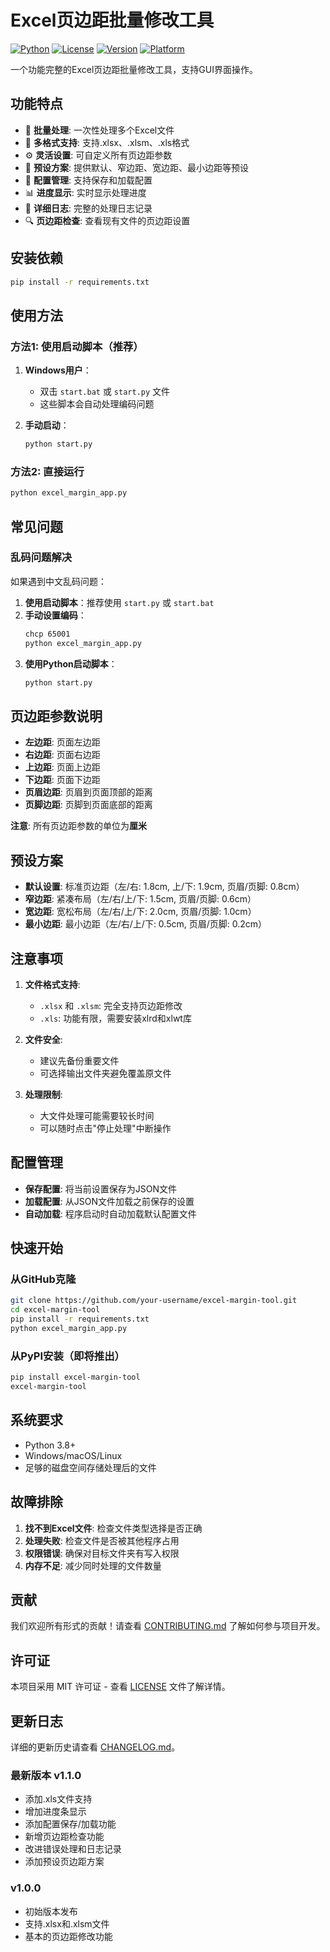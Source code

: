 # Excel页边距批量修改工具

[![Python](https://img.shields.io/badge/python-3.8+-blue.svg)](https://www.python.org/downloads/)
[![License](https://img.shields.io/badge/license-MIT-green.svg)](LICENSE)
[![Version](https://img.shields.io/badge/version-1.1.0-orange.svg)](CHANGELOG.md)
[![Platform](https://img.shields.io/badge/platform-Windows%20%7C%20macOS%20%7C%20Linux-lightgrey.svg)](https://github.com/your-username/excel-margin-tool)

一个功能完整的Excel页边距批量修改工具，支持GUI界面操作。

## 功能特点

- 🎯 **批量处理**: 一次性处理多个Excel文件
- 📁 **多格式支持**: 支持.xlsx、.xlsm、.xls格式
- ⚙️ **灵活设置**: 可自定义所有页边距参数
- 🎨 **预设方案**: 提供默认、窄边距、宽边距、最小边距等预设
- 💾 **配置管理**: 支持保存和加载配置
- 📊 **进度显示**: 实时显示处理进度
- 📝 **详细日志**: 完整的处理日志记录
- 🔍 **页边距检查**: 查看现有文件的页边距设置

## 安装依赖

```bash
pip install -r requirements.txt
```

## 使用方法

### 方法1: 使用启动脚本（推荐）

1. **Windows用户**：
   - 双击 `start.bat` 或 `start.py` 文件
   - 这些脚本会自动处理编码问题

2. **手动启动**：
   ```bash
   python start.py
   ```

### 方法2: 直接运行

```bash
python excel_margin_app.py
```

## 常见问题

### 乱码问题解决

如果遇到中文乱码问题：

1. **使用启动脚本**：推荐使用 `start.py` 或 `start.bat`
2. **手动设置编码**：
   ```bash
   chcp 65001
   python excel_margin_app.py
   ```
3. **使用Python启动脚本**：
   ```bash
   python start.py
   ```

## 页边距参数说明

- **左边距**: 页面左边距
- **右边距**: 页面右边距  
- **上边距**: 页面上边距
- **下边距**: 页面下边距
- **页眉边距**: 页眉到页面顶部的距离
- **页脚边距**: 页脚到页面底部的距离

**注意**: 所有页边距参数的单位为**厘米**

## 预设方案

- **默认设置**: 标准页边距（左/右: 1.8cm, 上/下: 1.9cm, 页眉/页脚: 0.8cm）
- **窄边距**: 紧凑布局（左/右/上/下: 1.5cm, 页眉/页脚: 0.6cm）
- **宽边距**: 宽松布局（左/右/上/下: 2.0cm, 页眉/页脚: 1.0cm）
- **最小边距**: 最小边距（左/右/上/下: 0.5cm, 页眉/页脚: 0.2cm）

## 注意事项

1. **文件格式支持**:
   - `.xlsx` 和 `.xlsm`: 完全支持页边距修改
   - `.xls`: 功能有限，需要安装xlrd和xlwt库

2. **文件安全**:
   - 建议先备份重要文件
   - 可选择输出文件夹避免覆盖原文件

3. **处理限制**:
   - 大文件处理可能需要较长时间
   - 可以随时点击"停止处理"中断操作

## 配置管理

- **保存配置**: 将当前设置保存为JSON文件
- **加载配置**: 从JSON文件加载之前保存的设置
- **自动加载**: 程序启动时自动加载默认配置文件

## 快速开始

### 从GitHub克隆

```bash
git clone https://github.com/your-username/excel-margin-tool.git
cd excel-margin-tool
pip install -r requirements.txt
python excel_margin_app.py
```

### 从PyPI安装（即将推出）

```bash
pip install excel-margin-tool
excel-margin-tool
```

## 系统要求

- Python 3.8+
- Windows/macOS/Linux
- 足够的磁盘空间存储处理后的文件

## 故障排除

1. **找不到Excel文件**: 检查文件类型选择是否正确
2. **处理失败**: 检查文件是否被其他程序占用
3. **权限错误**: 确保对目标文件夹有写入权限
4. **内存不足**: 减少同时处理的文件数量

## 贡献

我们欢迎所有形式的贡献！请查看 [CONTRIBUTING.md](CONTRIBUTING.md) 了解如何参与项目开发。

## 许可证

本项目采用 MIT 许可证 - 查看 [LICENSE](LICENSE) 文件了解详情。

## 更新日志

详细的更新历史请查看 [CHANGELOG.md](CHANGELOG.md)。

### 最新版本 v1.1.0
- 添加.xls文件支持
- 增加进度条显示
- 添加配置保存/加载功能
- 新增页边距检查功能
- 改进错误处理和日志记录
- 添加预设页边距方案

### v1.0.0
- 初始版本发布
- 支持.xlsx和.xlsm文件
- 基本的页边距修改功能 